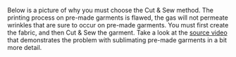 Below is a picture of why you must choose the Cut & Sew method. The
printing process on pre-made garments is flawed, the gas will not permeate
wrinkles that are sure to occur on pre-made garments. You must first create
the fabric, and then Cut & Sew the garment. Take a look at the [source
video][1] that demonstrates the problem with sublimating pre-made garments
in a bit more detail.

[1]: https://www.youtube.com/watch?v=IQdPP04qEwU